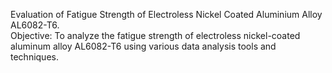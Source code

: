 Evaluation of Fatigue Strength of Electroless Nickel Coated Aluminium Alloy AL6082-T6.        
Objective: To analyze the fatigue strength of electroless nickel-coated aluminum alloy AL6082-T6 using various data analysis tools and techniques.
